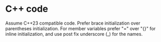 # C++ code
Assume C++23 compatible code. Prefer brace initialization over parentheses initialization.
For member variables prefer "=" over "{}" for inline initialization, and use post fix underscore (_) for the names.